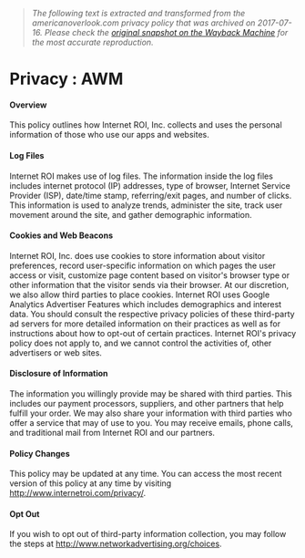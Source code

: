 > *The following text is extracted and transformed from the americanoverlook.com privacy policy that was archived on 2017-07-16. Please check the [original snapshot on the Wayback Machine](https://web.archive.org/web/20170716031500id_/http%3A//americanoverlook.com/privacy) for the most accurate reproduction.*

# Privacy : AWM

#### Overview

This policy outlines how Internet ROI, Inc. collects and uses the personal information of those who use our apps and websites.

#### Log Files

Internet ROI makes use of log files. The information inside the log files includes internet protocol (IP) addresses, type of browser, Internet Service Provider (ISP), date/time stamp, referring/exit pages, and number of clicks. This information is used to analyze trends, administer the site, track user movement around the site, and gather demographic information.

#### Cookies and Web Beacons

Internet ROI, Inc. does use cookies to store information about visitor preferences, record user-specific information on which pages the user access or visit, customize page content based on visitor's browser type or other information that the visitor sends via their browser. At our discretion, we also allow third parties to place cookies. Internet ROI uses Google Analytics Advertiser Features which includes demographics and interest data. You should consult the respective privacy policies of these third-party ad servers for more detailed information on their practices as well as for instructions about how to opt-out of certain practices. Internet ROI's privacy policy does not apply to, and we cannot control the activities of, other advertisers or web sites.

#### Disclosure of Information

The information you willingly provide may be shared with third parties. This includes our payment processors, suppliers, and other partners that help fulfill your order. We may also share your information with third parties who offer a service that may of use to you. You may receive emails, phone calls, and traditional mail from Internet ROI and our partners.

#### Policy Changes

This policy may be updated at any time. You can access the most recent version of this policy at any time by visiting <http://www.internetroi.com/privacy/>.

#### Opt Out

If you wish to opt out of third-party information collection, you may follow the steps at <http://www.networkadvertising.org/choices>.
